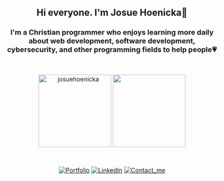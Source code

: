  <div align="center">
 
 <h2 align="center">Hi everyone. I'm Josue Hoenicka👋</h2>

<h3 align="center">I'm a Christian programmer who enjoys learning more daily about web development, software development, cybersecurity, and other programming fields to help people💗</h3>
 
&nbsp;
 
<!--  
<h3 align="justify">Currently, I'm deepening my knowledge of web development with JavaScript, TypeScript, and their libraries/frameworks. Also, I'm taking my first steps into cybersecurity🚀</h3> 
-->
 

 
 <img align="center" src="https://github-readme-stats.vercel.app/api?username=josuehoenicka&show_icons=true&theme=dark&title_color=ffffff&text_color=ffffff&hide_border=true&locale=en" alt="josuehoenicka" style="height: 12em;"/>
<img align="center" src="https://github-readme-stats.vercel.app/api/top-langs/?username=josuehoenicka&langs_count=3&theme=dark&hide_border=true&hide=html,scss,css,ruby,java,racket,sass" style="height: 12em;"/> 
 
&nbsp;
 
[![Portfolio](https://img.shields.io/badge/Portfolio-151515?style=for-the-badge&logo=google&logoColor=ffffff)](https://hackenicka.firebaseapp.com/)
[![LinkedIn](https://img.shields.io/badge/LinkedIn-151515?style=for-the-badge&logo=linkedin&logoColor=ffffff)](https://www.linkedin.com/in/josuehoenicka/)
[![Contact_me](https://img.shields.io/badge/Contact_me-151515?style=for-the-badge&logo=gmail&logoColor=ffffff)](https://mail.google.com/mail/?view=cm&fs=1&to=josuee.vzla%40gmail.com)
  
</div>







  

  





